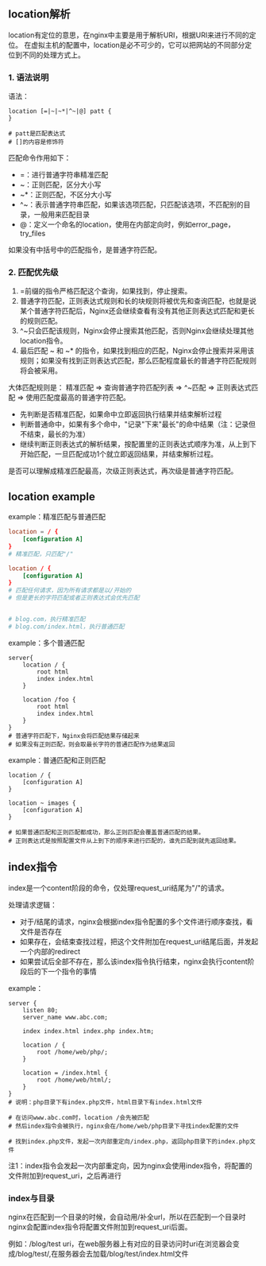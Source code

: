 ## location解析
location有定位的意思，在nginx中主要是用于解析URI，根据URI来进行不同的定位。
在虚拟主机的配置中，location是必不可少的，它可以把网站的不同部分定位到不同的处理方式上。

### 1. 语法说明
语法：
```shell
location [=|~|~*|^~|@] patt {
}

# patt是匹配表达式
# []的内容是修饰符
```
匹配命令作用如下：
- =：进行普通字符串精准匹配
- ~：正则匹配，区分大小写
- ~*：正则匹配，不区分大小写
- ^~：表示普通字符串匹配，如果该选项匹配，只匹配该选项，不匹配别的目录，一般用来匹配目录
- @：定义一个命名的location，使用在内部定向时，例如error_page，try_files

如果没有中括号中的匹配指令，是普通字符匹配。


### 2. 匹配优先级
1. =前缀的指令严格匹配这个查询，如果找到，停止搜索。
2. 普通字符匹配，正则表达式规则和长的块规则将被优先和查询匹配，也就是说某个普通字符匹配后，Nginx还会继续查看有没有其他正则表达式匹配和更长的规则匹配。
3. ^~只会匹配该规则，Nginx会停止搜索其他匹配，否则Nginx会继续处理其他location指令。
4. 最后匹配 ~ 和 ~* 的指令，如果找到相应的匹配，Nginx会停止搜索并采用该规则；如果没有找到正则表达式匹配，那么匹配程度最长的普通字符匹配规则将会被采用。

大体匹配规则是：
精准匹配 => 查询普通字符匹配列表 => ^~匹配 => 正则表达式匹配 => 使用匹配度最高的普通字符匹配。

- 先判断是否精准匹配，如果命中立即返回执行结果并结束解析过程
- 判断普通命中，如果有多个命中，"记录"下来"最长"的命中结果（注：记录但不结束，最长的为准）
- 继续判断正则表达式的解析结果，按配置里的正则表达式顺序为准，从上到下开始匹配，一旦匹配成功1个就立即返回结果，并结束解析过程。

是否可以理解成精准匹配最高，次级正则表达式，再次级是普通字符匹配。


## location example
example：精准匹配与普通匹配
```conf
location = / {
	[configuration A]
}
# 精准匹配，只匹配"/"

location / {
	[configuration A]
}
# 匹配任何请求，因为所有请求都是以/开始的
# 但是更长的字符匹配或者正则表达式会优先匹配


# blog.com，执行精准匹配
# blog.com/index.html，执行普通匹配
```

example：多个普通匹配
```
server{
	location / {
		root html
		index index.html
	}

	location /foo {
		root html
		index index.html
	}
}
# 普通字符匹配下，Nginx会将匹配结果存储起来
# 如果没有正则匹配，则会取最长字符的普通匹配作为结果返回
```

example：普通匹配和正则匹配
```
location / {
	[configuration A]
}

location ~ images {
	[configuration A]
}

# 如果普通匹配和正则匹配都成功，那么正则匹配会覆盖普通匹配的结果。
# 正则表达式是按照配置文件从上到下的顺序来进行匹配的，谁先匹配到就先返回结果。
```


## index指令
index是一个content阶段的命令，仅处理request_uri结尾为"/"的请求。

处理请求逻辑：
- 对于/结尾的请求，nginx会根据index指令配置的多个文件进行顺序查找，看文件是否存在
- 如果存在，会结束查找过程，把这个文件附加在request_uri结尾后面，并发起一个内部的redirect
- 如果尝试后全部不存在，那么该index指令执行结束，nginx会执行content阶段后的下一个指令的事情

example：
```
server {
	listen 80;
	server_name www.abc.com;
 
	index index.html index.php index.htm;
	
	location / {
		root /home/web/php/;
	}

	location = /index.html {
		root /home/web/html/;
	}
}
# 说明：php目录下有index.php文件，html目录下有index.html文件

# 在访问www.abc.com时，location /会先被匹配
# 然后index指令会被执行，nginx会在/home/web/php目录下寻找index配置的文件

# 找到index.php文件，发起一次内部重定向/index.php，返回php目录下的index.php文件
```
注1：index指令会发起一次内部重定向，因为nginx会使用index指令，将配置的文件附加到request_uri，之后再进行

### index与目录
nginx在匹配到一个目录的时候，会自动用/补全url，所以在匹配到一个目录时nginx会配置index指令将配置文件附加到request_uri后面。

例如：/blog/test uri，在web服务器上有对应的目录访问时uri在浏览器会变成/blog/test/,在服务器会去加载/blog/test/index.html文件
